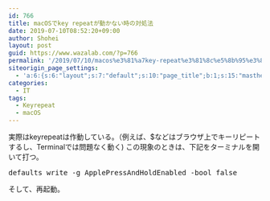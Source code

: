 ```yaml
---
id: 766
title: macOSでkey repeatが動かない時の対処法
date: 2019-07-10T08:52:20+09:00
author: Shohei
layout: post
guid: https://www.wazalab.com/?p=766
permalink: '/2019/07/10/macos%e3%81%a7key-repeat%e3%81%8c%e5%8b%95%e3%81%8b%e3%81%aa%e3%81%84%e6%99%82%e3%81%ae%e5%af%be%e5%87%a6%e6%b3%95/'
siteorigin_page_settings:
  - 'a:6:{s:6:"layout";s:7:"default";s:10:"page_title";b:1;s:15:"masthead_margin";b:1;s:13:"footer_margin";b:1;s:16:"display_masthead";b:1;s:22:"display_footer_widgets";b:1;}'
categories:
  - IT
tags:
  - Keyrepeat
  - macOS
---
```

実際はkeyrepeatは作動している。（例えば、$などはブラウザ上でキーリピートするし、Terminalでは問題なく動く)
この現象のときは、下記をターミナルを開いて打つ。

<pre class="theme:dark-terminal lang:default decode:true " >defaults write -g ApplePressAndHoldEnabled -bool false</pre> 

そして、再起動。